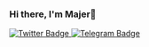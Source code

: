 ### Hi there, I'm Majer👋
 <a href="https://twitter.com/https://JustMajer_">
    <img src="https://img.shields.io/badge/Twitter-green?style=for-the-badge&logo=twitter&logoColor=white" alt="Twitter Badge"/>
  </a>
   <a href="https://telegram.com/Just_Majer">
    <img src="https://img.shields.io/badge/Telegram-red?style=for-the-badge&logo=telegram&logoColor=white" alt="Telegram Badge"/>
  </a>

<!--
**JustMajer/JustMajer** is a ✨ _special_ ✨ repository because its `README.md` (this file) appears on your GitHub profile.

Here are some ideas to get you started:

- 🔭 I’m currently working on ...
- 🌱 I’m currently learning ...
- 👯 I’m looking to collaborate on ...
- 🤔 I’m looking for help with ...
- 💬 Ask me about ...
- 📫 How to reach me: ...
- 😄 Pronouns: ...
- ⚡ Fun fact: ...
-->

